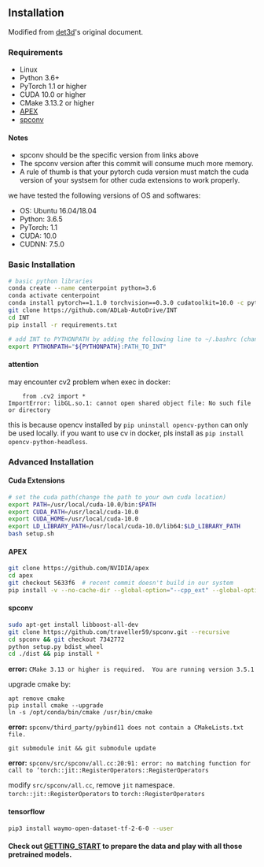 ## Installation
Modified from [det3d](https://github.com/poodarchu/Det3D/tree/56402d4761a5b73acd23080f537599b0888cce07)'s original document.

### Requirements

- Linux
- Python 3.6+
- PyTorch 1.1 or higher
- CUDA 10.0 or higher
- CMake 3.13.2 or higher
- [APEX](https://github.com/nvidia/apex)
- [spconv](https://github.com/traveller59/spconv/commit/73427720a539caf9a44ec58abe3af7aa9ddb8e39) 

#### Notes
- spconv should be the specific version from links above
- The spconv version after this commit will consume much more memory. 
- A rule of thumb is that your pytorch cuda version must match the cuda version of your systsem for other cuda extensions to work properly. 

we have tested the following versions of OS and softwares:

- OS: Ubuntu 16.04/18.04
- Python: 3.6.5
- PyTorch: 1.1
- CUDA: 10.0
- CUDNN: 7.5.0

### Basic Installation 

```bash
# basic python libraries
conda create --name centerpoint python=3.6
conda activate centerpoint
conda install pytorch==1.1.0 torchvision==0.3.0 cudatoolkit=10.0 -c pytorch
git clone https://github.com/ADLab-AutoDrive/INT
cd INT
pip install -r requirements.txt

# add INT to PYTHONPATH by adding the following line to ~/.bashrc (change the path accordingly)
export PYTHONPATH="${PYTHONPATH}:PATH_TO_INT"
```

#### attention
may encounter cv2 problem when exec in docker:
```angular2html
    from .cv2 import *
ImportError: libGL.so.1: cannot open shared object file: No such file or directory
```
this is because opencv installed by `pip uninstall opencv-python` can only be used locally.
if you want to use cv in docker, pls install as `pip install opencv-python-headless`.


### Advanced Installation 

#### Cuda Extensions

```bash
# set the cuda path(change the path to your own cuda location) 
export PATH=/usr/local/cuda-10.0/bin:$PATH
export CUDA_PATH=/usr/local/cuda-10.0
export CUDA_HOME=/usr/local/cuda-10.0
export LD_LIBRARY_PATH=/usr/local/cuda-10.0/lib64:$LD_LIBRARY_PATH
bash setup.sh 
```

#### APEX

```bash
git clone https://github.com/NVIDIA/apex
cd apex
git checkout 5633f6  # recent commit doesn't build in our system 
pip install -v --no-cache-dir --global-option="--cpp_ext" --global-option="--cuda_ext" ./
```

#### spconv
```bash
sudo apt-get install libboost-all-dev
git clone https://github.com/traveller59/spconv.git --recursive
cd spconv && git checkout 7342772
python setup.py bdist_wheel
cd ./dist && pip install *
```
**error:** 
`CMake 3.13 or higher is required.  You are running version 3.5.1`

upgrade cmake by: 
```
apt remove cmake
pip install cmake --upgrade
ln -s /opt/conda/bin/cmake /usr/bin/cmake
```

**error:**
`spconv/third_party/pybind11
does not contain a CMakeLists.txt file.`

`git submodule init && git submodule update`

**error:**
`spconv/src/spconv/all.cc:20:91: error: no matching function for call to ‘torch::jit::RegisterOperators::RegisterOperators`

modify `src/spconv/all.cc`, remove `jit` namespace.
`torch::jit::RegisterOperators` to `torch::RegisterOperators`



#### tensorflow
```bash
pip3 install waymo-open-dataset-tf-2-6-0 --user

```



#### Check out [GETTING_START](GETTING_START.md) to prepare the data and play with all those pretrained models. 